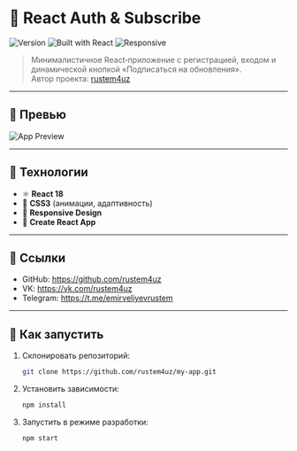 # 🔐 React Auth & Subscribe

![Version](https://img.shields.io/badge/version-1.0-blue.svg)
![Built with React](https://img.shields.io/badge/tech-React%20%7C%20HTML%20%7C%20CSS%20%7C%20JavaScript-brightgreen.svg)
![Responsive](https://img.shields.io/badge/responsive-yes-success.svg)

> Минималистичное React‑приложение с регистрацией, входом и динамической кнопкой «Подписаться на обновления».  
> Автор проекта: [rustem4uz](https://github.com/rustem4uz)  

---

## 📸 Превью

![App Preview](https://yapx.ru/album/ZzdA9)

---

## 🔧 Технологии

- ⚛️ **React 18**  
- 💅 **CSS3** (анимации, адаптивность)  
- 📱 **Responsive Design**  
- 🚀 **Create React App**

---

## 🔗 Ссылки

- GitHub: https://github.com/rustem4uz  
- VK: https://vk.com/rustem4uz  
- Telegram: https://t.me/emirveliyevrustem  

---

## 🚀 Как запустить

1. Склонировать репозиторий:  
   ```bash
   git clone https://github.com/rustem4uz/my-app.git
2. Установить зависимости:
   ```bash
   npm install
3. Запустить в режиме разработки:
   ```bash
   npm start

